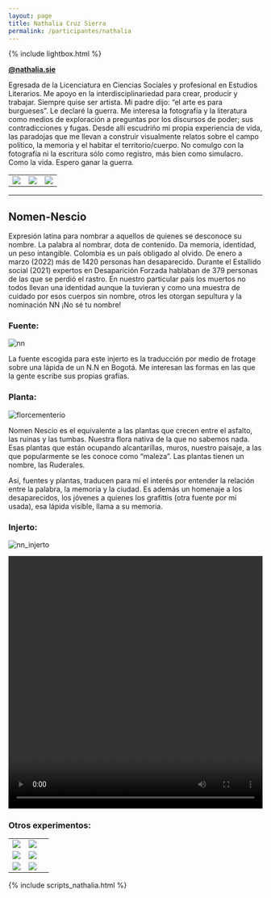 ```yaml
---
layout: page
title: Nathalia Cruz Sierra
permalink: /participantes/nathalia
---
```

{% include lightbox.html %}

**[@nathalia.sie](https://www.instagram.com/nathalia.sie)**

Egresada de la Licenciatura en Ciencias Sociales y profesional en Estudios Literarios. Me apoyo en la interdisciplinariedad para crear, producir y trabajar. Siempre quise ser artista. Mi padre dijo: “el arte es para burgueses”. Le declaré la guerra. Me interesa la fotografía y la literatura como medios de exploración a preguntas por los discursos de poder; sus contradicciones y fugas. Desde allí escudriño mi propia experiencia de vida, las paradojas que me llevan a construir visualmente relatos sobre el campo político, la memoria y el habitar el territorio/cuerpo. No comulgo con la fotografía ni la escritura sólo como registro, más bien como simulacro. Como la vida. Espero ganar la guerra.

<div class="gallery_1">
  <table>
    <tbody>
      <tr>
        <td>
          <a href="/injertos/participantes/assets_nathalia/nathalia_1.jpg">
            <img src="/injertos/participantes/assets_nathalia/nathalia_1.jpg">
          </a>
        </td>
        <td>
          <a href="/injertos/participantes/assets_nathalia/nathalia_2.jpg">
            <img src="/injertos/participantes/assets_nathalia/nathalia_2.jpg">
          </a>
        </td>
        <td>
          <a href="/injertos/participantes/assets_nathalia/nathalia_3.jpg">
            <img src="/injertos/participantes/assets_nathalia/nathalia_3.jpg">
          </a>
        </td>
      </tr>
    </tbody>
  </table>
</div>

---

## Nomen-Nescio

Expresión latina para nombrar a aquellos de quienes se desconoce su nombre. La palabra al nombrar, dota de contenido. Da memoria, identidad, un peso intangible. Colombia es un país obligado al olvido. De enero a marzo (2022) más de 1420 personas han desaparecido. Durante el Estallido social (2021) expertos en Desaparición Forzada hablaban de 379 personas de las que se perdió el rastro. En nuestro particular país los muertos no todos llevan una identidad aunque la tuvieran y como una muestra de cuidado por esos cuerpos sin nombre, otros les otorgan sepultura y la nominación NN ¡No sé tu nombre!

### Fuente: 

![nn](/injertos/participantes/assets_nathalia/Origen_Fuente_NN.jpeg)

La fuente escogida para este injerto es la traducción por medio de frotage sobre una lápida de un N.N en Bogotá. Me interesan las formas en las que la gente escribe sus propias grafías.

### Planta:

![florcementerio](/injertos/participantes/assets_nathalia/florCementerio_original.jpg)

Nomen Nescio es el equivalente a las plantas que crecen entre el asfalto, las ruinas y las tumbas. Nuestra flora nativa de la que no sabemos nada. Esas plantas que están ocupando alcantarillas, muros, nuestro paisaje, a las que popularmente se les conoce como “maleza”. Las plantas tienen un nombre, las  Ruderales.

Así, fuentes y plantas, traducen para mí el interés por entender la relación entre la palabra, la memoria y la ciudad. Es además un homenaje a los desaparecidos, los jóvenes a quienes los grafittis (otra fuente por mí usada), esa lápida visible, llama a su memoria.

### Injerto:

![nn_injerto](/injertos/participantes/assets_nathalia/N_N.png)

<div style="text-align:center; max-width:100%;">
  <video width="100%" height="500" controls loop>
    <source src="/injertos/participantes/assets_nathalia/Duvan.mp4" type="video/mp4"/>
  </video>
</div>

### Otros experimentos:

<div class="gallery_2">
  <table>
    <tbody>
      <tr>
        <td>
          <a href="/injertos/participantes/assets_nathalia/pino_original.jpg">
            <img src="/injertos/participantes/assets_nathalia/pino_original.jpg">
          </a>
        </td>
        <td>
          <a href="/injertos/participantes/assets_nathalia/NomenNescio_02.png">
            <img src="/injertos/participantes/assets_nathalia/NomenNescio_02.png">
          </a>
        </td>
      </tr>
      <tr>
      <td>
        <a href="/injertos/participantes/assets_nathalia/helecho_original.jpg">
          <img src="/injertos/participantes/assets_nathalia/helecho_original.jpg">
        </a>
      </td>
      <td>
        <a href="/injertos/participantes/assets_nathalia/NomenNescio_03.png">
          <img src="/injertos/participantes/assets_nathalia/NomenNescio_03.png">
        </a>
      </td>
      </tr>
      <tr>
        <td>
          <a href="/injertos/participantes/assets_nathalia/rosa_original.jpg">
            <img src="/injertos/participantes/assets_nathalia/rosa_original.jpg">
            </a>
        </td>
        <td>
          <a href="/injertos/participantes/assets_nathalia/N_N01.png">
            <img src="/injertos/participantes/assets_nathalia/N_N01.png">
            </a>
        </td>
        <td>
        </td>
      </tr>
    </tbody>
  </table>
</div>

{% include scripts_nathalia.html %}